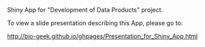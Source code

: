 Shiny App for "Development of Data Products" project.

To view a slide presentation describing this App, please go to:

http://bio-geek.github.io/ghpages/Presentation_for_Shiny_App.html

